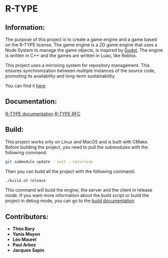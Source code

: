 # R-TYPE

## Information:

The purpose of this project is to create a game engine and a game based on the R-TYPE license. The game engine is a 2D game engine that uses a Node System to manage the game objects, is inspired by [Godot](https://docs.godotengine.org/en/stable/getting_started/step_by_step/nodes_and_scenes.html). The engine is written in C++ and the games are written in Luau, like Roblox.

This project uses a mirroring system for repository management. This ensures synchronization between multiple instances of the source code, promoting its availability and long-term sustainability.

You can find it [here](https://github.com/RotClub/RTYPE)

## Documentation:

[R-TYPE documentation](https://rotclub.github.io/RTYPE/)
[R-TYPE RFC](https://github.com/RotClub/RTYPE/tree/main/docs/rfc.txt)

## Build:

This project works only on Linux and MacOS and is built with CMake.
Before building the project, you need to pull the submodules with the following command:

```bash
git submodule update --init --recursive
```

Then you can build all the project with the following command:

```bash
./build.sh release
```

This command will build the engine, the server and the client in release mode.
If you want more information about the build script or build the project in debug mode, you can go to the [build documentation](https://rotclub.github.io/RTYPE/engine/building.html)

## Contributors:

- __Théo Bary__
- __Yanis Moyon__
- __Léo Maurel__
- __Paul Arbez__
- __Jacques Sapin__
